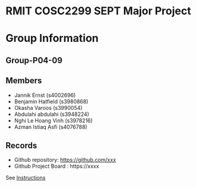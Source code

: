 
# RMIT COSC2299 SEPT Major Project

# Group Information

## Group-P04-09

## Members
* Jannik Ernst (s4002696)
* Benjamin Hatfield (s3980868)
* Okasha Varoos (s3990054)
* Abdulahi abdulahi (s3948224)
* Nghi Le Hoang Vinh (s3978216)
* Azman Istiaq Asfi (s4076788)

## Records

* Github repository: https://github.com/xxx
* Github Project Board : https://xxxx

See [Instructions](INSTRUCTIONS.md)
